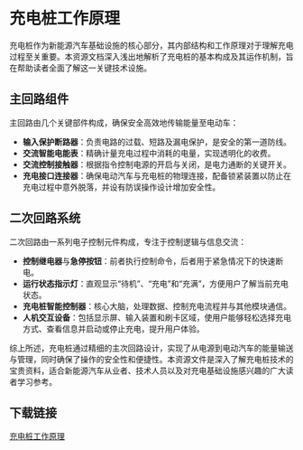 # 充电桩工作原理

充电桩作为新能源汽车基础设施的核心部分，其内部结构和工作原理对于理解充电过程至关重要。本资源文档深入浅出地解析了充电桩的基本构成及其运作机制，旨在帮助读者全面了解这一关键技术设施。

## 主回路组件

主回路由几个关键部件构成，确保安全高效地传输能量至电动车：
- **输入保护断路器**：负责电路的过载、短路及漏电保护，是安全的第一道防线。
- **交流智能电能表**：精确计量充电过程中消耗的电量，实现透明化的收费。
- **交流控制接触器**：根据指令控制电源的开启与关闭，是电力通断的关键开关。
- **充电接口连接器**：确保电动汽车与充电桩的物理连接，配备锁紧装置以防止在充电过程中意外脱落，并设有防误操作设计增加安全性。

## 二次回路系统

二次回路由一系列电子控制元件构成，专注于控制逻辑与信息交流：
- **控制继电器**与**急停按钮**：前者执行控制命令，后者用于紧急情况下的快速断电。
- **运行状态指示灯**：直观显示“待机”、“充电”和“充满”，方便用户了解当前充电状态。
- **充电桩智能控制器**：核心大脑，处理数据、控制充电流程并与其他模块通信。
- **人机交互设备**：包括显示屏、输入装置和刷卡区域，使用户能够轻松选择充电方式、查看信息并启动或停止充电，提升用户体验。

综上所述，充电桩通过精细的主次回路设计，实现了从电源到电动汽车的能量输送与管理，同时确保了操作的安全性和便捷性。本资源文件是深入了解充电桩技术的宝贵资料，适合新能源汽车从业者、技术人员以及对充电基础设施感兴趣的广大读者学习参考。

## 下载链接

[充电桩工作原理](https://pan.quark.cn/s/fb6a7bd47d7f)